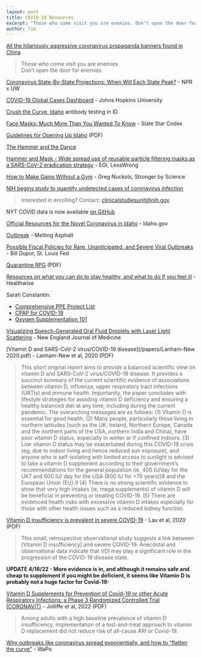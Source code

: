 ```yaml
---
layout: post
title: COVID-19 Resources
excerpt: "Those who come visit you are enemies. Don’t open the door for enemies."
author: Tim
---
```


[All the hilariously aggressive coronavirus propaganda banners found in China](https://supchina.com/2020/02/11/all-the-hilariously-aggressive-coronavirus-banners-found-in-china/)  
> Those who come visit you are enemies  
> Don’t open the door for enemies  

[Coronavirus State-By-State Projections: When Will Each State Peak?](https://www.npr.org/sections/health-shots/2020/04/07/825479416/new-yorks-coronavirus-deaths-may-level-off-soon-when-might-your-state-s-peak) - NPR x UW  

[COVID-19 Global Cases Dashboard](https://coronavirus.jhu.edu/map.html) - Johns Hopkins University  

[Crush the Curve, Idaho](https://crushthecurveidaho.com/) antibody testing in ID  

[Face Masks: Much More Than You Wanted To Know](https://web.archive.org/web/20200619074339/https://slatestarcodex.com/2020/03/23/face-masks-much-more-than-you-wanted-to-know/) - Slate Star Codex  

[Guidelines for Opening Up Idaho](/papers/opening-up-guidlines.pdf) (PDF)  

[The Hammer and the Dance](https://medium.com/@tomaspueyo/coronavirus-the-hammer-and-the-dance-be9337092b56)  

[Hammer and Mask - Wide spread use of reusable particle filtering masks as a SARS-CoV-2 eradication strategy](https://www.lesswrong.com/posts/yKYg6D7HNxLuJDcLS/hammer-and-mask-wide-spread-use-of-reusable-particle) - EGI, LessWrong  

[How to Make Gains Without a Gym](https://www.strongerbyscience.com/no-gym/) - Greg Nuckols, Stronger by Science  

[NIH begins study to quantify undetected cases of coronavirus infection](https://www.nih.gov/news-events/news-releases/nih-begins-study-quantify-undetected-cases-coronavirus-infection)  
> Interested in enrolling? Contact: clinicalstudiesunit@nih.gov  

NYT COVID data is now available [on GitHub](https://github.com/nytimes/covid-19-data)  

[Official Resources for the Novel Coronavirus in Idaho](https://coronavirus.idaho.gov/) - Idaho.gov  

[Outbreak](https://www.meltingasphalt.com/interactive/outbreak/) - Melting Asphalt  

[Possible Fiscal Policies for Rare, Unanticipated, and Severe Viral Outbreaks](https://research.stlouisfed.org/publications/economic-synopses/2020/03/17/possible-fiscal-policies-for-rare-unanticipated-and-severe-viral-outbreaks) - Bill Dupor, St. Louis Fed  

[Quarantine RPG](/papers/quarantine_rpg.pdf) (PDF)  

[Resources on what you can do to stay healthy, and what to do if you feel ill](https://www.healthwise.org/specialpages/covid-19-resources.aspx) - Healthwise  

Sarah Constantin:  
* [Comprehensive PPE Project List](https://srconstantin.github.io/2020/04/03/Comprehensive-PPE-Project-List.html)  
* [CPAP for COVID-19](https://srconstantin.github.io/2020/04/05/CPAP-for-COVID19.html)  
* [Oxygen Supplementation 101](https://srconstantin.github.io/2020/03/19/oxygen-supplementation-101.html)  

[Visualizing Speech-Generated Oral Fluid Droplets with Laser Light Scattering](https://www.nejm.org/doi/full/10.1056/NEJMc2007800) - New England Journal of Medicine  

[Vitamin D and SARS-CoV-2 virus/COVID-19 disease](/papers/Lanham-New 2020.pdf) - Lanham-New et al, 2020 (PDF)  
> This short original report aims to provide a balanced scientific view on vitamin D and SARS-CoV-2 virus/COVID-19 disease. It provides a succinct summary of the current scientific evidence of associations between vitamin D, influenza, upper respiratory tract infections (URTIs) and immune health. Importantly, the paper concludes with lifestyle strategies for avoiding vitamin D deficiency and ensuring a healthy balanced diet at any time, including during the current pandemic. The overarching messages are as follows: (1) Vitamin D is essential for good health. (2) Many people, particularly those living in northern latitudes (such as the UK, Ireland, Northern Europe, Canada and the northern parts of the USA, northern India and China), have poor vitamin D status, especially in winter or if confined indoors. (3) Low vitamin D status may be exacerbated during this COVID-19 crisis (eg, due to indoor living and hence reduced sun exposure), and anyone who is self-isolating with limited access to sunlight is advised to take a vitamin D supplement according to their government’s recommendations for the general population (ie, 400 IU/day for the UK7 and 600 IU/ day for the USA (800 IU for >70 years))8 and the European Union (EU).9 (4) There is no strong scientific evidence to show that very high intakes (ie, mega supplements) of  vitamin D will be beneficial in preventing or treating COVID-19. (5) There are evidenced health risks with excessive vitamin D intakes especially for those with other health issues such as a reduced kidney function.

[Vitamin D insufficiency is prevalent in severe COVID-19](/papers/lau2020.pdf) - Lau et al, 2020 (PDF)  
> This small, retrospective observational study suggests a link between [Vitamin D insufficiency] and severe COVID-19. Anecdotal and observational data indicate that VDI may play a significant role in the progression of the COVID-19 disease state. 

**UPDATE 4/16/22 - More evidence is in, and although it remains safe and cheap to supplement if you might be deficient, it seems like Vitamin D is probably not a huge factor for Covid-19:**

[Vitamin D Supplements for Prevention of Covid-19 or other Acute Respiratory
Infections: a Phase 3 Randomized Controlled Trial (CORONAVIT)](/papers/jolliffe2022.pdf) - Jolliffe et al, 2022 (PDF)
> Among adults with a high baseline prevalence of vitamin D
insufficiency, implementation of a test-and-treat approach to vitamin D replacement
did not reduce risk of all-cause ARI or Covid-19.

[Why outbreaks like coronavirus spread exponentially, and how to “flatten the curve”](https://www.washingtonpost.com/graphics/2020/world/corona-simulator/) - WaPo  
